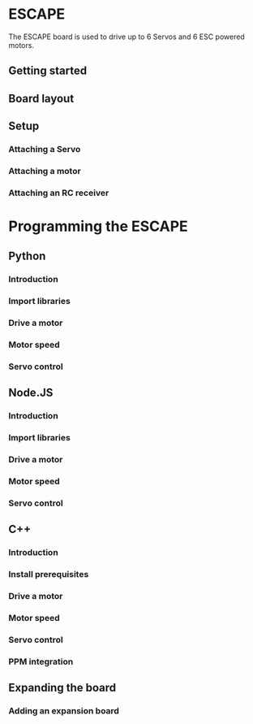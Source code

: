 # ESCAPE

The ESCAPE board is used to drive up to 6 Servos and 6 ESC powered motors.

## Getting started
## Board layout
## Setup
### Attaching a Servo
### Attaching a motor
### Attaching an RC receiver

# Programming the ESCAPE

## Python

### Introduction
### Import libraries
### Drive a motor
### Motor speed
### Servo control

## Node.JS

### Introduction
### Import libraries
### Drive a motor
### Motor speed
### Servo control

## C++

### Introduction
### Install prerequisites
### Drive a motor
### Motor speed
### Servo control
### PPM integration

## Expanding the board

### Adding an expansion board

